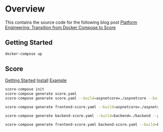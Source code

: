 # Overview

This contains the source code for the following blog post [Platform Engineering: Transition from Docker Compose to Score](#)

## Getting Started

```bash
docker-compose up
```

## Score

[Getting Started](https://docs.score.dev/docs/get-started/)
[Install](https://docs.score.dev/docs/score-implementation/score-compose/#installation)
[Example](https://github.com/score-spec/score-compose/blob/main/examples/08-service-port-resource/README.md)

```bash
score-compose init
score-compose generate score.yaml
score-compose generate score.yaml --build=aspnetcore=./aspnetcore --build=backend=./backend --publish 5348:aspnetcore:5348  --publish 8002:backend:8002 

score-compose generate frontend-score.yaml --build=aspnetcore=./aspnetcore --publish 5348:aspnetcore:5348 

score-compose generate backend-score.yaml --build=backend=./backend --publish 8002:backend:8002 

score-compose generate frontend-score.yaml backend-score.yaml --build=backend=./backend --publish 8002:backend:8002 --build=aspnetcore=./aspnetcore --publish 5348:aspnetcore:5348 
```